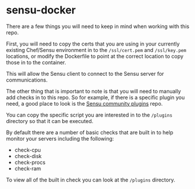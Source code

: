 # sensu-docker

There are a few things you will need to keep in mind when working with this repo.

First, you will need to copy the certs that you are using in your currently existing Chef/Sensu environment in to the `/ssl/cert.pem` and `/ssl/key.pem` locations, or modify the Dockerfile to point at the correct location to copy those in to the container.

This will allow the Sensu client to connect to the Sensu server for communications.

The other thing that is important to note is that you will need to manually add checks in to this repo.  So for example, if there is a specific plugin you need, a good place to look is the [Sensu community plugins](https://github.com/sensu/sensu-community-plugins) repo.

You can copy the specific script you are interested in to the `/plugins` directory so that it can be executed.

By default there are a number of basic checks that are built in to help monitor your servers including the following:

 * check-cpu
 * check-disk
 * check-procs
 * check-ram
 
To view all of the built in check you can look at the `/plugins` directory.
